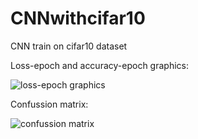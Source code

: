 # CNNwithcifar10
CNN train on cifar10 dataset

Loss-epoch and accuracy-epoch graphics:

![loss-epoch graphics](https://github.com/user-attachments/assets/d7b27821-fccc-4b15-9940-6ec32d01280d)

Confussion matrix:

![confussion matrix](https://github.com/user-attachments/assets/8bfb719d-41d1-45ba-a92d-64a7cb505058)

